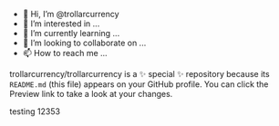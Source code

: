 - 👋 Hi, I’m @trollarcurrency
- 👀 I’m interested in ...
- 🌱 I’m currently learning ...
- 💞️ I’m looking to collaborate on ...
- 📫 How to reach me ...

trollarcurrency/trollarcurrency is a ✨ special ✨ repository because its `README.md` (this file) appears on your GitHub profile.
You can click the Preview link to take a look at your changes.

testing 12353